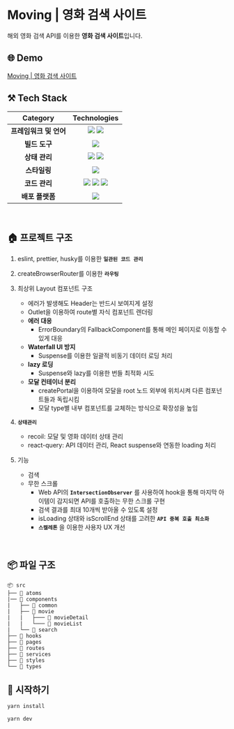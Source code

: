 # Moving | 영화 검색 사이트

해외 영화 검색 API를 이용한 **영화 검색 사이트**입니다.

## 🌐 Demo

[Moving | 영화 검색 사이트](https://moving-search-movie.vercel.app)

## ⚒️ Tech Stack

|        Category        |                                                                                                                                                       Technologies                                                                                                                                                        |
| :--------------------: | :-----------------------------------------------------------------------------------------------------------------------------------------------------------------------------------------------------------------------------------------------------------------------------------------------------------------------: |
| **프레임워크 및 언어** |                                                  <img src="https://img.shields.io/badge/react-61DAFB?style=for-the-badge&logo=react&logoColor=black"> <img src="https://img.shields.io/badge/TypeScript-3178C6.svg?style=for-the-badge&logo=TypeScript&logoColor=black">                                                  |
|     **빌드 도구**      |                                                                                                          <img src="https://img.shields.io/badge/Vite-646CFF.svg?style=for-the-badge&logo=vite&logoColor=white">                                                                                                           |
|     **상태 관리**      |                                                 <img src="https://img.shields.io/badge/React_query-FF4154?&style=for-the-badge&logo=reactquery&logoColor=white"> <img src="https://img.shields.io/badge/Recoil-3578E5?&style=for-the-badge&logo=recoil&logoColor=white">                                                  |
|      **스타일링**      |                                                                                                          <img src="https://img.shields.io/badge/Scss-D26AC2?&style=for-the-badge&logo=emotion&logoColor=white">                                                                                                           |
|     **코드 관리**      | <img src="https://img.shields.io/badge/ESLINT-4B32C3?&style=for-the-badge&logo=ESLint&logoColor=white"> <img src="https://img.shields.io/badge/PRETTIER-F7B93E?&style=for-the-badge&logo=Prettier&logoColor=white"> <img src="https://img.shields.io/badge/HUSKY-000000?&style=for-the-badge&logo=Husky&logoColor=white"> |
|    **배포 플랫폼**     |                                                                                                        <img src="https://img.shields.io/badge/Vercel-000000.svg?style=for-the-badge&logo=Vercel&logoColor=white">                                                                                                         |

<br />

## 🏠 프로젝트 구조

1. eslint, prettier, husky를 이용한 **`일관된 코드 관리`**
2. createBrowserRouter를 이용한 **`라우팅`**
3. 최상위 Layout 컴포넌트 구조

   - 에러가 발생해도 Header는 반드시 보여지게 설정
   - Outlet을 이용하여 route별 자식 컴포넌트 렌더링
   - **에러 대응**
     - ErrorBoundary의 FallbackComponent를 통해 메인 페이지로 이동할 수 있게 대응
   - **Waterfall UI 방지**
     - Suspense를 이용한 일괄적 비동기 데이터 로딩 처리
   - **lazy 로딩**
     - Suspense와 lazy를 이용한 번들 최적화 시도
   - **모달 컨테이너 분리**
     - createPortal을 이용하여 모달을 root 노드 외부에 위치시켜 다른 컴포넌트들과 독립시킴
     - 모달 type별 내부 컴포넌트를 교체하는 방식으로 확장성을 높임

4. **`상태관리`**

   - recoil: 모달 및 영화 데이터 상태 관리
   - react-query: API 데이터 관리, React suspense와 연동한 loading 처리

5. 기능
   - 검색
   - 무한 스크롤
     - Web API의 **`IntersectionObserver`** 를 사용하여 hook을 통해 마지막 아이템이 감지되면 API를 호출하는 무한 스크롤 구현
     - 검색 결과를 최대 10개씩 받아올 수 있도록 설정
     - isLoading 상태와 isScrollEnd 상태를 고려한 **`API 중복 호출 최소화`**
     - **`스켈레톤`** 을 이용한 사용자 UX 개선

<br />

## 📦 파일 구조

```
📦 src
├── 📂 atoms
|── 📂 components
|   ├── 📂 common
|   ├── 📂 movie
|   |   ├─── 📂 movieDetail
|   |   └─── 📂 movieList
|   └── 📂 search
├── 📂 hooks
├── 📂 pages
├── 📂 routes
├── 📂 services
├── 📂 styles
└── 📂 types
```

## 🚀 시작하기

```bash
yarn install
```

```bash
yarn dev
```
